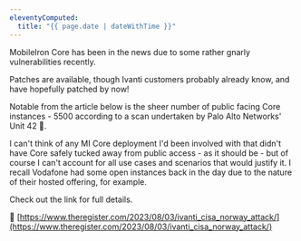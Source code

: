 ```yaml
---
eleventyComputed:
  title: "{{ page.date | dateWithTime }}"
---
```

MobileIron Core has been in the news due to some rather gnarly vulnerabilities recently.

Patches are available, though Ivanti customers probably already know, and have hopefully patched by now!

Notable from the article below is the sheer number of public facing Core instances - 5500 according to a scan undertaken by Palo Alto Networks' Unit 42 🤯.

I can't think of any MI Core deployment I'd been involved with that didn't have Core safely tucked away from public access - as it should be - but of course I can't account for all use cases and scenarios that would justify it. I recall Vodafone had some open instances back in the day due to the nature of their hosted offering, for example.

Check out the link for full details.

🔗 [https://www.theregister.com/2023/08/03/ivanti_cisa_norway_attack/](https://www.theregister.com/2023/08/03/ivanti_cisa_norway_attack/)
